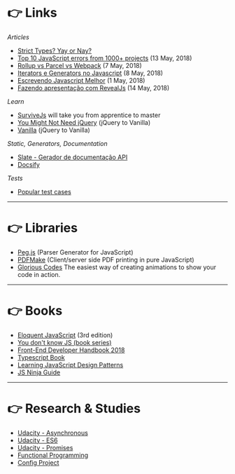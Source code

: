# 👉 Links

*Articles*

- [Strict Types? Yay or Nay?](https://codeburst.io/strict-types-typescript-flow-javascript-to-be-or-not-to-be-959d2d20c007)
- [Top 10 JavaScript errors from 1000+ projects](https://codeburst.io/top-10-javascript-errors-from-1000-projects-and-how-to-avoid-them-2956ce008437) (13 May, 2018)
- [Rollup vs Parcel vs Webpack](https://x-team.com/blog/rollup-webpack-parcel-comparison/?utm_source=xweekly&utm_medium=xweekly&utm_campaign=xweekly) (7 May, 2018)
- [Iterators e Generators no Javascript](https://medium.com/@carlosrberto/iterators-e-generators-no-javascript-89193fe6d0f8) (8 May, 2018)
- [Escrevendo Javascript Melhor](https://udgwebdev.com/escrevendo-javascript-melhor-parte-7/) (1 May, 2018)
- [Fazendo apresentação com RevealJs](https://medium.com/code-prestige/revealjs-b20f83eaf104) (14 May, 2018)

*Learn*

- [SurviveJs](https://survivejs.com/) will take you from apprentice to master
- [You Might Not Need jQuery](http://youmightnotneedjquery.com/) (jQuery to Vanilla)
- [Vanilla](http://codeblog.cz/vanilla/) (jQuery to Vanilla)

*Static, Generators, Documentation*

- [Slate - Gerador de documentação API](https://github.com/lord/slate)
- [Docsify](https://docsify.js.org)

*Tests*

- [Popular test cases](https://jsperf.com/popular)

---

# 👉 Libraries

- [Peg.js](https://pegjs.org) (Parser Generator for JavaScript)
- [PDFMake](http://pdfmake.org) (Client/server side PDF printing in pure JavaScript)
- [Glorious Codes](https://glorious.codes/demo) The easiest way of creating animations to show your code in action.

----

# 👉 Books

- [Eloquent JavaScript](https://eloquentjavascript.net/) (3rd edition)
- [You don't know JS (book series)](https://github.com/getify/You-Dont-Know-JS)
- [Front-End Developer Handbook 2018](https://github.com/FrontendMasters/front-end-handbook-2018)
- [Typescript Book](https://github.com/basarat/typescript-book)
- [Learning JavaScript Design Patterns](https://addyosmani.com/resources/essentialjsdesignpatterns/book/)
- [JS Ninja Guide](https://sintra-fe.gitbooks.io/js-ninja-guide/content/)

----

# 👉 Research & Studies

- [Udacity - Asynchronous](javascript/udacity-asynchronous.md)
- [Udacity - ES6](javascript/udacity-es6.md)
- [Udacity - Promises](javascript/udacity-promises.md)
- [Functional Programming](javascript/fp.md)
- [Config Project](javascript/config-project.md)
